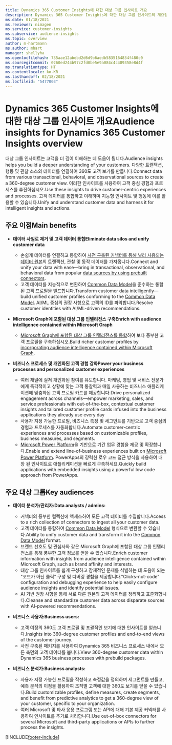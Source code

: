 ```yaml
---
title: Dynamics 365 Customer Insights에 대한 대상 그룹 인사이트 개요
description: Dynamics 365 Customer Insights에 대한 대상 그룹 인사이트의 개요입니다.
ms.date: 01/18/2021
ms.reviewer: nimagen
ms.service: customer-insights
ms.subservice: audience-insights
ms.topic: overview
author: m-hartmann
ms.author: mhart
manager: shellyha
ms.openlocfilehash: 735aae12abebd2d6d9b6aedb5835164834f480c0
ms.sourcegitcommit: 0260ed244b97c2fd0be5e9a084c4c489358e8d4f
ms.translationtype: HT
ms.contentlocale: ko-KR
ms.lasthandoff: 02/18/2021
ms.locfileid: "5477003"
---
```

# <a name="audience-insights-for-dynamics-365-customer-insights-overview"></a><span data-ttu-id="d47cc-103">Dynamics 365 Customer Insights에 대한 대상 그룹 인사이트 개요</span><span class="sxs-lookup"><span data-stu-id="d47cc-103">Audience insights for Dynamics 365 Customer Insights overview</span></span>

<span data-ttu-id="d47cc-104">대상 그룹 인사이트는 고객을 더 깊이 이해하는 데 도움이 됩니다.</span><span class="sxs-lookup"><span data-stu-id="d47cc-104">Audience insights helps you build a deeper understanding of your customers.</span></span> <span data-ttu-id="d47cc-105">다양한 트랜잭션, 행동 및 관찰 소스의 데이터를 연결하여 360도 고객 보기를 만듭니다.</span><span class="sxs-lookup"><span data-stu-id="d47cc-105">Connect data from various transactional, behavioral, and observational sources to create a 360-degree customer view.</span></span> <span data-ttu-id="d47cc-106">이러한 인사이트를 사용하여 고객 중심 경험과 프로세스를 추진하십시오.</span><span class="sxs-lookup"><span data-stu-id="d47cc-106">Use these insights to drive customer-centric experiences and processes.</span></span> <span data-ttu-id="d47cc-107">고객 데이터를 통합하고 이해하며 지능형 인사이트 및 행동에 이를 활용할 수 있습니다.</span><span class="sxs-lookup"><span data-stu-id="d47cc-107">Unify and understand customer data and harness it for intelligent insights and actions.</span></span>

## <a name="main-benefits"></a><span data-ttu-id="d47cc-108">주요 이점</span><span class="sxs-lookup"><span data-stu-id="d47cc-108">Main benefits</span></span> 

- <span data-ttu-id="d47cc-109">**데이터 사일로 제거 및 고객 데이터 통합**</span><span class="sxs-lookup"><span data-stu-id="d47cc-109">**Eliminate data silos and unify customer data**</span></span>

  - <span data-ttu-id="d47cc-110">손쉽게 데이터를 연결하고 통합하여 [사전 구축된 커넥터를 통해 널리 사용되는 데이터 원본](data-sources.md)의 트랜잭션, 관찰 및 동작 데이터를 가져옵니다.</span><span class="sxs-lookup"><span data-stu-id="d47cc-110">Connect and unify your data with ease—bring in transactional, observational, and behavioral data from popular [data sources by using prebuilt connectors](data-sources.md).</span></span>
  - <span data-ttu-id="d47cc-111">고객 데이터를 지능적으로 변환하여 [Common Data Model](https://docs.microsoft.com/common-data-model/)을 준수하는 통합된 고객 프로필을 빌드합니다.</span><span class="sxs-lookup"><span data-stu-id="d47cc-111">Transform customer data intelligently—build unified customer profiles conforming to the [Common Data Model](https://docs.microsoft.com/common-data-model/).</span></span> <span data-ttu-id="d47cc-112">AI/ML 중심의 권장 사항으로 고객의 ID를 파악합니다.</span><span class="sxs-lookup"><span data-stu-id="d47cc-112">Resolve customer identities with AI/ML-driven recommendations.</span></span>

- <span data-ttu-id="d47cc-113">**Microsoft Graph에 포함된 대상 그룹 인텔리전스 구축**</span><span class="sxs-lookup"><span data-stu-id="d47cc-113">**Enrich with audience intelligence contained within Microsoft Graph**</span></span>

  - <span data-ttu-id="d47cc-114">[Microsoft Graph에 포함된 대상 그룹 인텔리전스를 통합](enrichment-microsoft-graph.md)하여 보다 풍부한 고객 프로필을 구축하십시오.</span><span class="sxs-lookup"><span data-stu-id="d47cc-114">Build richer customer profiles by [incorporating audience intelligence contained within Microsoft Graph](enrichment-microsoft-graph.md).</span></span>  

- <span data-ttu-id="d47cc-115">**비즈니스 프로세스 및 개인화된 고객 경험 강화**</span><span class="sxs-lookup"><span data-stu-id="d47cc-115">**Power your business processes and personalized customer experiences**</span></span>

  - <span data-ttu-id="d47cc-116">여러 채널에 걸쳐 개인화된 참여를 유도합니다. 마케팅, 영업 및 서비스 전문가에게 즉각적이고 상황에 맞는 고객 통찰력과 매일 사용하는 비즈니스 애플리케이션에 맞춤화된 고객 프로필 카드를 제공합니다.</span><span class="sxs-lookup"><span data-stu-id="d47cc-116">Drive personalized engagement across channels—empower marketing, sales, and service professionals with out-of-the-box, contextual customer insights and tailored customer profile cards infused into the business applications they already use every day</span></span>
  - <span data-ttu-id="d47cc-117">사용자 지정 가능한 프로필, 비즈니스 측정 및 세그먼트를 기반으로 고객 중심의 경험과 프로세스를 자동화합니다.</span><span class="sxs-lookup"><span data-stu-id="d47cc-117">Automate customer-centric experiences and processes based on customizable profiles, business measures, and segments.</span></span>
  - <span data-ttu-id="d47cc-118">[Microsoft Power Platform](https://powerplatform.microsoft.com/)을 기반으로 기간 업무 경험을 제공 및 확장합니다.</span><span class="sxs-lookup"><span data-stu-id="d47cc-118">Enable and extend line-of-business experiences built on [Microsoft Power Platform](https://powerplatform.microsoft.com/).</span></span> <span data-ttu-id="d47cc-119">PowerApps의 강력한 로우 코드 접근 방식을 사용하여 내장 된 인사이트로 애플리케이션을 빠르게 구축하세요.</span><span class="sxs-lookup"><span data-stu-id="d47cc-119">Quickly build applications with embedded insights using a powerful low code approach from PowerApps.</span></span>  

## <a name="key-audiences"></a><span data-ttu-id="d47cc-120">주요 대상 그룹</span><span class="sxs-lookup"><span data-stu-id="d47cc-120">Key audiences</span></span>

- <span data-ttu-id="d47cc-121">**데이터 분석가/관리자:**</span><span class="sxs-lookup"><span data-stu-id="d47cc-121">**Data analysts / admins:**</span></span>

  - <span data-ttu-id="d47cc-122">커넥터의 풍부한 컬렉션에 액세스하여 모든 고객 데이터를 수집합니다.</span><span class="sxs-lookup"><span data-stu-id="d47cc-122">Access to a rich collection of connectors to ingest all your customer data.</span></span>
  - <span data-ttu-id="d47cc-123">고객 데이터를 통합하여 [Common Data Model](https://docs.microsoft.com/common-data-model/) 형식으로 변환할 수 있습니다.</span><span class="sxs-lookup"><span data-stu-id="d47cc-123">Ability to unify customer data and transform it into the [Common Data Model](https://docs.microsoft.com/common-data-model/) format.</span></span>
  - <span data-ttu-id="d47cc-124">브랜드 선호도 및 관심사와 같은 Microsoft Graph에 포함된 대상 그룹 인텔리전스를 통해 풍부한 고객 정보를 얻을 수 있습니다.</span><span class="sxs-lookup"><span data-stu-id="d47cc-124">Enrich customer information with insights from audience intelligence contained within Microsoft Graph, such as brand affinity and interests.</span></span>
  - <span data-ttu-id="d47cc-125">대상 그룹 인사이트를 쉽게 구성하고 잠재적인 문제를 식별하는 데 도움이 되는 "코드가 아닌 클릭" 구성 및 디버깅 경험을 제공합니다.</span><span class="sxs-lookup"><span data-stu-id="d47cc-125">"Clicks-not-code" configuration and debugging experience to help easily configure audience insights and identify potential issues.</span></span>
  - <span data-ttu-id="d47cc-126">AI 기반 권장 사항을 통해 서로 다른 원본의 고객 데이터를 정리하고 표준화합니다.</span><span class="sxs-lookup"><span data-stu-id="d47cc-126">Cleanse and standardize customer data across disparate sources with AI-powered recommendations.</span></span>  

- <span data-ttu-id="d47cc-127">**비즈니스 사용자:**</span><span class="sxs-lookup"><span data-stu-id="d47cc-127">**Business users:**</span></span>

  - <span data-ttu-id="d47cc-128">고객 여정의 360도 고객 프로필 및 포괄적인 보기에 대한 인사이트를 얻습니다.</span><span class="sxs-lookup"><span data-stu-id="d47cc-128">Insights into 360-degree customer profiles and end-to-end views of the customer journey.</span></span>
  - <span data-ttu-id="d47cc-129">사전 구축된 패키지를 사용하여 Dynamics 365 비즈니스 프로세스 내에서 모든 측면의 고객 데이터를 봅니다.</span><span class="sxs-lookup"><span data-stu-id="d47cc-129">View 360-degree customer data within Dynamics 365 business processes with prebuild packages.</span></span>

- <span data-ttu-id="d47cc-130">**비즈니스 분석가:**</span><span class="sxs-lookup"><span data-stu-id="d47cc-130">**Business analysts:**</span></span>

  - <span data-ttu-id="d47cc-131">사용자 지정 가능한 프로필을 작성하고 측정값을 정의하며 세그먼트를 만들고, 예측 분석의 이점을 활용하여 조직별 고객에 대한 360도 보기를 얻을 수 있습니다.</span><span class="sxs-lookup"><span data-stu-id="d47cc-131">Build customizable profiles, define measures, create segments, and benefit from predictive analytics to get a 360-degree view of your customer, specific to your organization.</span></span>  
  - <span data-ttu-id="d47cc-132">여러 Microsoft 및 타사 응용 프로그램 또는 API에 대해 기본 제공 커넥터를 사용하여 인사이트를 추가로 처리합니다.</span><span class="sxs-lookup"><span data-stu-id="d47cc-132">Use out-of-box connectors for several Microsoft and third-party applications or APIs to further process the insights.</span></span>


[!INCLUDE[footer-include](../includes/footer-banner.md)]